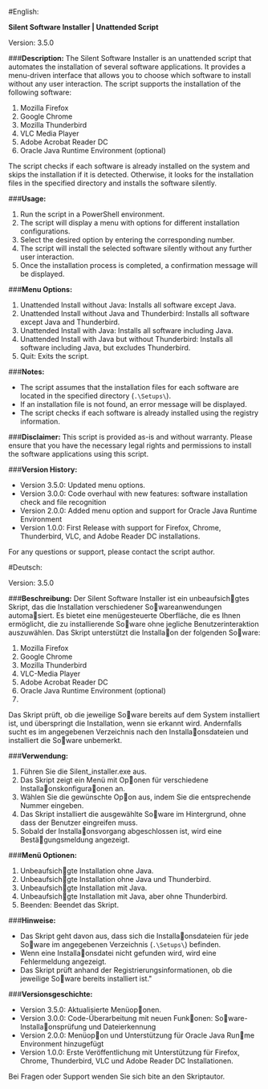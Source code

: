 #English:

**Silent Software Installer | Unattended Script**

Version: 3.5.0

###**Description:**
The Silent Software Installer is an unattended script that automates the installation of several software applications. It provides a menu-driven interface that allows you to choose which software to install without any user interaction. The script supports the installation of the following software:

1. Mozilla Firefox
2. Google Chrome
3. Mozilla Thunderbird
4. VLC Media Player
5. Adobe Acrobat Reader DC
6. Oracle Java Runtime Environment (optional)

The script checks if each software is already installed on the system and skips the installation if it is detected. Otherwise, it looks for the installation files in the specified directory and installs the software silently.

###**Usage:**
1. Run the script in a PowerShell environment.
2. The script will display a menu with options for different installation configurations.
3. Select the desired option by entering the corresponding number.
4. The script will install the selected software silently without any further user interaction.
5. Once the installation process is completed, a confirmation message will be displayed.

###**Menu Options:**
1. Unattended Install without Java: Installs all software except Java.
2. Unattended Install without Java and Thunderbird: Installs all software except Java and Thunderbird.
3. Unattended Install with Java: Installs all software including Java.
4. Unattended Install with Java but without Thunderbird: Installs all software including Java, but excludes Thunderbird.
0. Quit: Exits the script.

###**Notes:**
- The script assumes that the installation files for each software are located in the specified directory (`.\Setups\`).
- If an installation file is not found, an error message will be displayed.
- The script checks if each software is already installed using the registry information.

###**Disclaimer:**
This script is provided as-is and without warranty. Please ensure that you have the necessary legal rights and permissions to install the software applications using this script.

###**Version History:**
- Version 3.5.0: Updated menu options.
- Version 3.0.0: Code overhaul with new features: software installation check and file recognition 
- Version 2.0.0: Added menu option and support for Oracle Java Runtime Environment 
- Version 1.0.0: First Release with support for Firefox, Chrome, Thunderbird, VLC, and Adobe Reader DC installations.

For any questions or support, please contact the script author.



#Deutsch:

Version: 3.5.0

###**Beschreibung:**
Der Silent Software Installer ist ein unbeaufsich􀆟gtes Skript, das die Installation verschiedener So􀅌wareanwendungen
automa􀆟siert.
Es bietet eine menügesteuerte Oberfläche, die es Ihnen ermöglicht, die zu installierende So􀅌ware ohne jegliche
Benutzerinteraktion auszuwählen.
Das Skript unterstützt die Installa􀆟on der folgenden So􀅌ware:

1. Mozilla Firefox
2. Google Chrome
3. Mozilla Thunderbird
4. VLC-Media Player
5. Adobe Acrobat Reader DC
6. Oracle Java Runtime Environment (optional)
7. 
Das Skript prüft, ob die jeweilige So􀅌ware bereits auf dem System installiert ist, und überspringt die Installation, wenn sie erkannt wird.
Andernfalls sucht es im angegebenen Verzeichnis nach den Installa􀆟onsdateien und installiert die So􀅌ware unbemerkt.

###**Verwendung:**
1. Führen Sie die Silent_installer.exe aus.
2. Das Skript zeigt ein Menü mit Op􀆟onen für verschiedene Installa􀆟onskonfigura􀆟onen an.
3. Wählen Sie die gewünschte Op􀆟on aus, indem Sie die entsprechende Nummer eingeben.
4. Das Skript installiert die ausgewählte So􀅌ware im Hintergrund, ohne dass der Benutzer eingreifen muss.
5. Sobald der Installa􀆟onsvorgang abgeschlossen ist, wird eine Bestä􀆟gungsmeldung angezeigt.

###**Menü Optionen:**
1. Unbeaufsich􀆟gte Installation ohne Java.
2. Unbeaufsich􀆟gte Installation ohne Java und Thunderbird.
3. Unbeaufsich􀆟gte Installation mit Java.
4. Unbeaufsich􀆟gte Installation mit Java, aber ohne Thunderbird.
0. Beenden: Beendet das Skript.

###**Hinweise:**
- Das Skript geht davon aus, dass sich die Installa􀆟onsdateien für jede So􀅌ware im angegebenen Verzeichnis (`.\Setups\`) befinden.
- Wenn eine Installa􀆟onsdatei nicht gefunden wird, wird eine Fehlermeldung angezeigt.
- Das Skript prüft anhand der Registrierungsinformationen, ob die jeweilige So􀅌ware bereits installiert ist."

###**Versionsgeschichte:**
- Version 3.5.0: Aktualisierte Menüop􀆟onen.
- Version 3.0.0: Code-Überarbeitung mit neuen Funk􀆟onen: So􀅌ware-Installa􀆟onsprüfung und Dateierkennung
- Version 2.0.0: Menüop􀆟on und Unterstützung für Oracle Java Run􀆟me Environment hinzugefügt
- Version 1.0.0: Erste Veröffentlichung mit Unterstützung für Firefox, Chrome, Thunderbird, VLC und Adobe Reader DC Installationen.

Bei Fragen oder Support wenden Sie sich bite an den Skriptautor.

